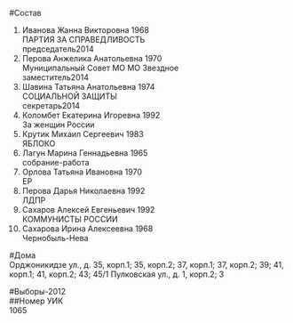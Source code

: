 #Состав  
1. Иванова Жанна Викторовна 1968  
    ПАРТИЯ ЗА СПРАВЕДЛИВОСТЬ  
    председатель2014  
2. Перова Анжелика Анатольевна 1970  
    Муниципальный Совет МО МО Звездное  
    заместитель2014  
3. Шавина Татьяна Анатольевна 1974  
    СОЦИАЛЬНОЙ ЗАЩИТЫ  
    секретарь2014  
4. Коломбет Екатерина Игоревна 1992  
    За женщин России  
5. Крутик Михаил Сергеевич 1983  
    ЯБЛОКО  
6. Лагун Марина Геннадьевна 1965  
    собрание-работа  
7. Орлова Татьяна Ивановна 1970  
    ЕР  
8. Перова Дарья Николаевна 1992  
    ЛДПР  
9. Сахаров Алексей Евгеньевич 1992  
    КОММУНИСТЫ РОССИИ  
10. Сахарова Ирина Алексеевна 1968  
    Чернобыль-Нева  

#Дома  
Орджоникидзе ул., д. 35, корп.1; 35, корп.2; 37, корп.1; 37, корп.2; 39; 41, корп.1; 41, корп.2; 43; 45/1 Пулковская ул., д. 1, корп.2; 3  
  
#Выборы-2012  
##Номер УИК  
1065  

